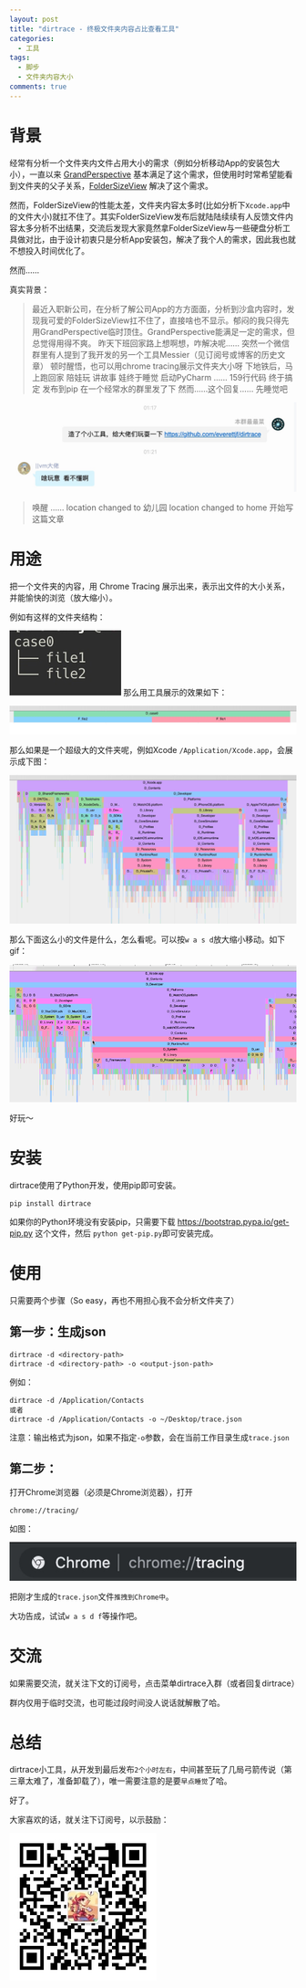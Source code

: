 ```yaml
---
layout: post
title: "dirtrace - 终极文件夹内容占比查看工具"
categories:
  - 工具
tags:
  - 脚步
  - 文件夹内容大小
comments: true
---
```


# 背景

经常有分析一个文件夹内文件占用大小的需求（例如分析移动App的安装包大小），一直以来 [GrandPerspective](http://grandperspectiv.sourceforge.net/) 基本满足了这个需求，但使用时时常希望能看到文件夹的父子关系，[FolderSizeView](https://everettjf.github.io/2019/07/07/foldersizeview/) 解决了这个需求。

然而，FolderSizeView的性能太差，文件夹内容太多时(比如分析下`Xcode.app`中的文件大小)就扛不住了。其实FolderSizeView发布后就陆陆续续有人反馈文件内容太多分析不出结果，交流后发现大家竟然拿FolderSizeView与一些硬盘分析工具做对比，由于设计初衷只是分析App安装包，解决了我个人的需求，因此我也就不想投入时间优化了。

然而……

<!-- more -->

真实背景：

> 最近入职新公司，在分析了解公司App的方方面面，分析到沙盒内容时，发现我可爱的FolderSizeView扛不住了，直接啥也不显示。郁闷的我只得先用GrandPerspective临时顶住。GrandPerspective能满足一定的需求，但总觉得用得不爽。
> 昨天下班回家路上想啊想，咋解决呢……
> 突然一个微信群里有人提到了我开发的另一个工具Messier（见订阅号或博客的历史文章）
> 顿时醒悟，也可以用chrome tracing展示文件夹大小呀
> 下地铁后，马上跑回家
> 陪娃玩
> 讲故事
> 娃终于睡觉
> 启动PyCharm
> ……
> 159行代码
> 终于搞定
> 发布到pip
> 在一个经常水的群里发了下
> 然而……这个回复……
> 先睡觉吧


![-w592](/media/15723967768656.jpg)

> 唤醒
> ……
> location changed to 幼儿园
> location changed to home
> 开始写这篇文章

# 用途

把一个文件夹的内容，用 Chrome Tracing 展示出来，表示出文件的大小关系，并能愉快的浏览（放大缩小）。

例如有这样的文件夹结构：

![-w98](/media/15723973650978.jpg)
那么用工具展示的效果如下：

![-w922](/media/15723973889307.jpg)

那么如果是一个超级大的文件夹呢，例如Xcode `/Application/Xcode.app`，会展示成下图：

![-w930](/media/15723974612084.jpg)

那么下面这么小的文件是什么，怎么看呢。可以按`w a s d`放大缩小移动。如下gif：

![dirtracegif](/stuff/dirtrace.gif)


好玩～

# 安装

dirtrace使用了Python开发，使用pip即可安装。

```
pip install dirtrace
```

如果你的Python环境没有安装pip，只需要下载
https://bootstrap.pypa.io/get-pip.py
这个文件，然后 `python get-pip.py`即可安装完成。

# 使用

只需要两个步骤（So easy，再也不用担心我不会分析文件夹了）

## 第一步：生成json

```
dirtrace -d <directory-path>
dirtrace -d <directory-path> -o <output-json-path>
```

例如：
```
dirtrace -d /Application/Contacts
或者
dirtrace -d /Application/Contacts -o ~/Desktop/trace.json
```

注意：输出格式为json，如果不指定`-o`参数，会在当前工作目录生成`trace.json`

## 第二步：

打开Chrome浏览器（必须是Chrome浏览器），打开
```
chrome://tracing/
```

如图：

![-w270](/media/15723983993848.jpg)

把刚才生成的`trace.json`文件`推拽到Chrome中`。

大功告成，试试`w a s d f`等操作吧。

# 交流

如果需要交流，就关注下文的订阅号，点击菜单dirtrace入群（或者回复dirtrace）

群内仅用于临时交流，也可能过段时间没人说话就解散了哈。

# 总结

dirtrace小工具，从开发到最后发布`2个小时左右`，中间甚至玩了几局弓箭传说（第三章太难了，准备卸载了），唯一需要注意的是要`早点睡觉`了哈。

好了。

大家喜欢的话，就关注下订阅号，以示鼓励：

![](/images/fun.jpg)







